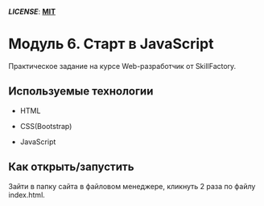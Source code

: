 ***LICENSE***: [**MIT**](./license.md)
# Модуль 6. Старт в JavaScript

Практическое задание на курсе Web-разработчик от SkillFactory.

## Используемые технологии

* HTML

* CSS(Bootstrap)

* JavaScript

## Как открыть/запустить

Зайти в папку сайта в файловом менеджере, кликнуть 2 раза по файлу index.html.
